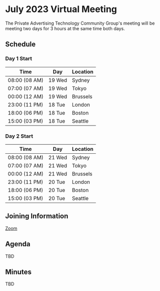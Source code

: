 # July 2023 Virtual Meeting

The Private Advertising Technology Community Group's meeting will be meeting two days for 3 hours at the same time both days.

## Schedule

### Day 1 Start

| Time          | Day    | Location      |
| ------------- | ------ | ------------- |
| 08:00 (08 AM) | 19 Wed | Sydney        |
| 07:00 (07 AM) | 19 Wed | Tokyo         |
| 00:00 (12 AM) | 19 Wed | Brussels      |
| 23:00 (11 PM) | 18 Tue | London        |
| 18:00 (06 PM) | 18 Tue | Boston        |
| 15:00 (03 PM) | 18 Tue | Seattle       |

### Day 2 Start

| Time          | Day    | Location      |
| ------------- | ------ | ------------- |
| 08:00 (08 AM) | 21 Wed | Sydney        |
| 07:00 (07 AM) | 21 Wed | Tokyo         |
| 00:00 (12 AM) | 21 Wed | Brussels      |
| 23:00 (11 PM) | 20 Tue | London        |
| 18:00 (06 PM) | 20 Tue | Boston        |
| 15:00 (03 PM) | 20 Tue | Seattle       |

## Joining Information

[Zoom](https://w3c.zoom.us/j/82659868398?pwd=R2wyMlVzVGcwcmZJb1BpZmdDc2crUT09)

## Agenda

TBD

## Minutes

TBD
